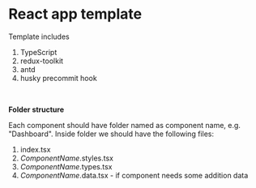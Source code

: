 # React app template

Template includes

1. TypeScript
2. redux-toolkit
3. antd
4. husky precommit hook

<br>

**Folder structure**

Each component should have folder named as component name, e.g. "Dashboard". Inside folder we should have the following files:
1. index.tsx
2. *ComponentName*.styles.tsx
3. *ComponentName*.types.tsx
4. *ComponentName*.data.tsx - if component needs some addition data
